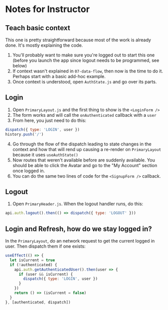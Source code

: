 # Notes for Instructor

## Teach basic context

This one is pretty straightforward because most of the work is already done. It's mostly explaining the code.

1. You'll probably want to make sure you're logged out to start this one (before you launch the app since logout needs to be programmed, see below)
2. If context wasn't explained in `07-data-flow`, then now is the time to do it. Perhaps start with a basic add-hoc example.
3. Once context is understood, open `AuthState.js` and go over its parts.

## Login

1. Open `PrimaryLayout.js` and the first thing to show is the `<LoginForm />`
2. The form works and will call the `onAuthenticated` callback with a `user`
3. From here, you just need to do this:

```js
dispatch({ type: 'LOGIN', user })
history.push('/')
```

4. Go through the flow of the dispatch leading to state changes in the context and how that will rend up causing a re-render on `PrimaryLayout` because it uses `useAuthState()`
5. Now routes that weren't available before are suddenly available. You should be able to click the Avatar and go to the "My Account" section once logged in.
6. You can do the same two lines of code for the `<SignupForm />` callback.

## Logout

1. Open `PrimaryHeader.js`. When the logout handler runs, do this:

```js
api.auth.logout().then(() => dispatch({ type: 'LOGOUT' }))
```

## Login and Refresh, how do we stay logged in?

In the `PrimaryLayout`, do an network request to get the current logged in user. Then dispatch them if one exists:

```js
useEffect(() => {
  let isCurrent = true
  if (!authenticated) {
    api.auth.getAuthenticatedUser().then(user => {
      if (user && isCurrent) {
        dispatch({ type: 'LOGIN', user })
      }
    })
    return () => (isCurrent = false)
  }
}, [authenticated, dispatch])
```
